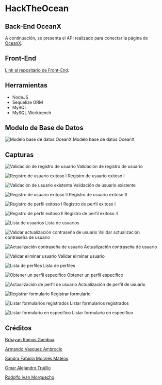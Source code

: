 # HackTheOcean

## Back-End OceanX

A continuación, se presenta el API realizado para conectar la página de [OceanX](https://armvasquez.github.io/HackTheOcean---OceanX/index.html).

## Front-End

[Link al repositario de Front-End](https://github.com/RodolfoMorquecho/HackTheOcean).

## Herramientas

- NodeJS
- Sequelize ORM
- MySQL
- MySQL Workbench

## Modelo de Base de Datos

![Modelo base de datos OceanX](images/BD.png)
Modelo base de datos OceanX

## Capturas

![Validación de registro de usuario](images/Captura1.png)
Validación de registro de usuario

![Registro de usuario exitoso I](images/Captura2.png)
Registro de usuario exitoso I

![Validación de usuario existente](images/Captura3.png)
Validación de usuario existente

![Registro de usuario exitoso II](images/Captura4.png)
Registro de usuario exitoso II

![Registro de perfil exitoso I](images/Captura5.png)
Registro de perfil exitoso I

![Registro de perfil exitoso II](images/Captura6.png)
Registro de perfil exitoso II

![Lista de usuarios](images/Captura7.png)
Lista de usuarios

![Validar actualización contraseña de usuario](images/Captura8.png)
Validar actualización contraseña de usuario

![Actualización contraseña de usuario](images/Captura9.png)
Actualización contraseña de usuario

![Validar eliminar usuario](images/Captura10.png)
Validar eliminar usuario

![Lista de perfiles](images/Captura11.png)
Lista de perfiles

![Obtener un perfil específico](images/Captura12.png)
Obtener un perfil específico

![Actualización de perfil de usuario](images/Captura13.png)
Actualización de perfil de usuario

![Registrar formulario](images/Captura14.png)
Registrar formulario

![Listar formularios registrados](images/Captura15.png)
Listar formularios registrados

![Listar formulario en específico](images/Captura16.png)
Listar formulario en específico

## Créditos

[Brhayan Ramos Gamboa](https://github.com/BrhayanRamosG)

[Armando Vasquez Ambrocio](https://github.com/ArmVasquez)

[Sandra Fabiola Morales Mateos](https://github.com/FabiMateosCat)

[Omar Alejandro Trujillo](https://github.com/MazinoXX)

[Rodolfo Ivan Morquecho](https://github.com/RodolfoMorquecho)
